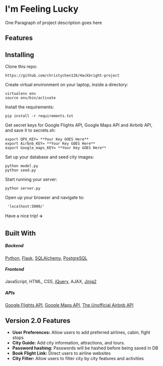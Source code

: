 # I'm Feeling Lucky

One Paragraph of project description goes here


## Features


## Installing


Clone this repo:

```
https://github.com/christychen126/Hackbright-project
```

Create virtual environment on your laptop, inside a directory:

```
virtualenv env
source env/bin/activate
```

Install the requirements:

```
pip install -r requirements.txt
```

Get secret keys for Google Flights API, Google Maps API and Airbnb API, and save it to secrets.sh:

```
export QPX_KEY= **Your Key GOES Here**
export Airbnb_KEY= **Your Key GOES Here**
export Google_maps_KEY= **Your Key GOES Here**
```

Set up your database and seed city images:

```
python model.py
python seed.py
```

Start running your server:

```
python server.py
```

Open up your browser and navigate to:

```
 'localhost:5000/'
```

Have a nice trip! :airplane:



## Built With                   


##### Backend

[Python](https://www.python.org/), [Flask](http://flask.pocoo.org/), [SQLAlchemy](http://www.sqlalchemy.org/), [PostgreSQL](https://www.postgresql.org/)

##### Frontend

JavaScript, HTML, CSS, [jQuery](https://jquery.com/), AJAX, [Jinja2](http://jinja.pocoo.org/docs/dev/)

##### APIs

[Google Flights API](https://developers.google.com/qpx-express/), [Google Maps API](https://developers.google.com/maps/), [The Unofficial Airbnb API](http://airbnbapi.org/)


## Version 2.0 Features 

- **User Preferences:** Allow users to add preferred airlines, cabin, flght stops
- **City Guide:** Add city information, attractions, and tours.
- **Password hashing:** Passwords will be hashed before being saved in DB
- **Book Flight Link:** Direct users to airline websites
- **City Filter:** Allow users to filter city by city features and activities


